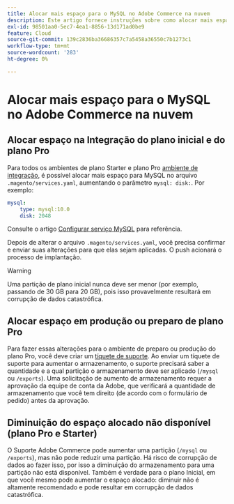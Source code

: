 ```yaml
---
title: Alocar mais espaço para o MySQL no Adobe Commerce na nuvem
description: Este artigo fornece instruções sobre como alocar mais espaço para o MySQL no Adobe Commerce na infraestrutura em nuvem.
exl-id: 98501aa0-5ec7-4ea1-8856-13d171ad0be9
feature: Cloud
source-git-commit: 139c2836ba36686357c7a5458a36550c7b1273c1
workflow-type: tm+mt
source-wordcount: '283'
ht-degree: 0%

---
```


# Alocar mais espaço para o MySQL no Adobe Commerce na nuvem


## Alocar espaço na Integração do plano inicial e do plano Pro

Para todos os ambientes de plano Starter e plano Pro [ambiente de integração](https://experienceleague.adobe.com/pt-br/docs/experience-cloud-kcs/kbarticles/ka-27242), é possível alocar mais espaço para MySQL no arquivo `.magento/services.yaml`, aumentando o parâmetro `mysql: disk:`. Por exemplo:

```yaml
mysql:
    type: mysql:10.0
    disk: 2048
```

Consulte o artigo [Configurar serviço MySQL](https://experienceleague.adobe.com/pt-br/docs/commerce-cloud-service/user-guide/configure/service/mysql) para referência.

Depois de alterar o arquivo `.magento/services.yaml`, você precisa confirmar e enviar suas alterações para que elas sejam aplicadas. O push acionará o processo de implantação.

>[!WARNING]
>
>Uma partição de plano inicial nunca deve ser menor (por exemplo, passando de 30 GB para 20 GB), pois isso provavelmente resultará em corrupção de dados catastrófica.

## Alocar espaço em produção ou preparo de plano Pro

Para fazer essas alterações para o ambiente de preparo ou produção do plano Pro, você deve criar um [tíquete de suporte](/help/help-center-guide/help-center/magento-help-center-user-guide.md#merchant-not-displayed). Ao enviar um tíquete de suporte para aumentar o armazenamento, o suporte precisará saber a quantidade e a qual partição o armazenamento deve ser aplicado (`/mysql` ou `/exports`). Uma solicitação de aumento de armazenamento requer a aprovação da equipe de conta da Adobe, que verificará a quantidade de armazenamento que você tem direito (de acordo com o formulário de pedido) antes da aprovação.

## Diminuição do espaço alocado não disponível (plano Pro e Starter)

O Suporte Adobe Commerce pode aumentar uma partição (`/mysql` ou `/exports`), mas não pode reduzir uma partição. Há risco de corrupção de dados ao fazer isso, por isso a diminuição do armazenamento para uma partição não está disponível.
Também é verdade para o plano Inicial, em que você mesmo pode aumentar o espaço alocado: diminuir não é altamente recomendado e pode resultar em corrupção de dados catastrófica.
